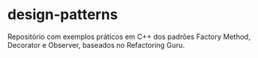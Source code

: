 # design-patterns
Repositório com exemplos práticos em C++ dos padrões Factory Method, Decorator e Observer, baseados no Refactoring Guru.
